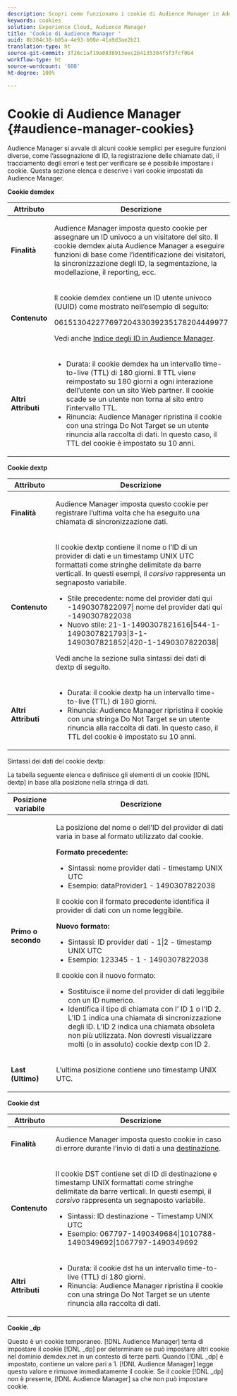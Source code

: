 ```yaml
---
description: Scopri come funzionano i cookie di Audience Manager in Adobe Experience Cloud.
keywords: cookies
solution: Experience Cloud, Audience Manager
title: 'Cookie di Audience Manager '
uuid: 8b384c38-b85a-4e93-b00e-41a9d3ae2b21
translation-type: ht
source-git-commit: 3f26c1af19a0838913eec2b4135304f5f3fcf0b4
workflow-type: ht
source-wordcount: '608'
ht-degree: 100%

---
```



# Cookie di Audience Manager {#audience-manager-cookies}

Audience Manager si avvale di alcuni cookie semplici per eseguire funzioni diverse, come l’assegnazione di ID, la registrazione delle chiamate dati, il tracciamento degli errori e test per verificare se è possibile impostare i cookie. Questa sezione elenca e descrive i vari cookie impostati da Audience Manager.

**Cookie demdex**

<table id="table_1CCF7EA2BC9E421F8DEECA5F611E33F6"> 
 <thead> 
  <tr> 
   <th colname="col1" class="entry"> Attributo </th> 
   <th colname="col2" class="entry"> Descrizione </th> 
  </tr> 
 </thead>
 <tbody> 
  <tr> 
   <td colname="col1"> <p> <b>Finalità</b> </p> </td> 
   <td colname="col2"> <p> <span class="keyword"> Audience Manager </span> imposta questo cookie per assegnare un ID univoco a un visitatore del sito. Il cookie <span class="wintitle"> demdex </span> aiuta <span class="keyword"> Audience Manager </span> a eseguire funzioni di base come l’identificazione dei visitatori, la sincronizzazione degli ID, la segmentazione, la modellazione, il reporting, ecc. </p> </td> 
  </tr> 
  <tr> 
   <td colname="col1"> <p> <b>Contenuto</b> </p> </td> 
   <td colname="col2"> <p>Il cookie <span class="wintitle"> demdex </span> contiene un ID utente univoco (UUID) come mostrato nell’esempio di seguito: </p> <p> <span class="codeph"> 06151304227769720433039235178204449977 </span> </p> <p>Vedi anche <a href="https://docs.adobe.com/content/help/it-IT/audience-manager/user-guide/reference/ids-in-aam.html" format="https" scope="external">Indice degli ID in Audience Manager</a>. </p> </td> 
  </tr> 
  <tr> 
   <td colname="col1"> <p> <b>Altri Attributi</b> </p> </td> 
   <td colname="col2"> <p> 
     <ul id="ul_11291DA87C5045E880034E06C863BCDA"> 
      <li id="li_40C30A06A12449A4A8748621223CA71B">Durata: il cookie <span class="wintitle"> demdex </span> ha un intervallo time-to-live (TTL) di 180 giorni. Il TTL viene reimpostato su 180 giorni a ogni interazione dell’utente con un sito Web partner. Il cookie scade se un utente non torna al sito entro l’intervallo TTL. </li> 
      <li id="li_A589EDA2198249829207A183872EF1FF">Rinuncia: <span class="keyword"> Audience Manager </span> ripristina il cookie con una stringa <span class="codeph"> Do Not Target </span> se un utente rinuncia alla raccolta di dati. In questo caso, il TTL del cookie è impostato su 10 anni. </li> 
     </ul> </p> </td> 
  </tr> 
 </tbody> 
</table>

**Cookie dextp**

<table id="table_7343C9C9ADD24D3FA693ECC76E4A4045"> 
 <thead> 
  <tr> 
   <th colname="col1" class="entry"> Attributo </th> 
   <th colname="col2" class="entry"> Descrizione </th> 
  </tr> 
 </thead>
 <tbody> 
  <tr> 
   <td colname="col1"> <p> <b>Finalità</b> </p> </td> 
   <td colname="col2"> <p> <span class="keyword"> Audience Manager </span> imposta questo cookie per registrare l’ultima volta che ha eseguito una chiamata di sincronizzazione dati. </p> </td> 
  </tr> 
  <tr> 
   <td colname="col1"> <p> <b>Contenuto</b> </p> </td> 
   <td colname="col2"> <p>Il cookie <span class="wintitle"> dextp </span> contiene il nome o l’ID di un provider di dati e un timestamp UNIX UTC formattati come stringhe delimitate da barre verticali. In questi esempi, il <i>corsivo</i> rappresenta un segnaposto variabile. </p> <p> 
     <ul id="ul_80D0BC3FCF06470991E12712401D784A"> 
      <li id="li_03747A433CEB4756A26CD866E716B89D">Stile precedente: <span class="codeph"> <span class="varname"> nome del provider dati qui </span>-1490307822097| <span class="varname"> nome del provider dati qui </span>-1490307822038 </span> </li> 
      <li id="li_79E7000E82DB4ADA9E9887B017343B2D">Nuovo stile: <span class="codeph"> 21-1-1490307821616|544-1-1490307821793|3-1-1490307821852|420-1-1490307822038| </span> </li> 
     </ul> </p> <p>Vedi anche la sezione sulla sintassi dei dati di dextp di seguito. </p> </td> 
  </tr> 
  <tr> 
   <td colname="col1"> <p> <b>Altri Attributi</b> </p> </td> 
   <td colname="col2"> <p> 
     <ul id="ul_4922AC2CD55D4C888A6FBEB22F8B889B"> 
      <li id="li_91A68C44E53840379C2ACDED25468735">Durata: il cookie <span class="wintitle"> dextp </span> ha un intervallo time-to-live (TTL) di 180 giorni. </li> 
      <li id="li_6B8C674EFAAC4DABA0A640CF29247F99">Rinuncia: <span class="keyword"> Audience Manager </span> ripristina il cookie con una stringa <span class="codeph"> Do Not Target </span> se un utente rinuncia alla raccolta di dati. In questo caso, il TTL del cookie è impostato su 10 anni. </li> 
     </ul> </p> </td> 
  </tr> 
 </tbody> 
</table>

Sintassi dei dati del cookie dextp:

La tabella seguente elenca e definisce gli elementi di un cookie [!DNL dextp] in base alla posizione nella stringa di dati.

<table id="table_BE00604B97F24F5A94AA4F566063D785"> 
 <thead> 
  <tr> 
   <th colname="col1" class="entry"> Posizione variabile </th> 
   <th colname="col2" class="entry"> Descrizione </th> 
  </tr> 
 </thead>
 <tbody> 
  <tr> 
   <td colname="col1"> <p> <b>Primo o secondo</b> </p> </td> 
   <td colname="col2"> <p>La posizione del nome o dell’ID del provider di dati varia in base al formato utilizzato dal cookie. </p> <p> <b>Formato precedente:</b> </p> <p> 
     <ul id="ul_5BFBF40E3FE849CA859030F2D070FDF6"> 
      <li id="li_E8F4DC0CB15B472ABE9892B3A61D7F77">Sintassi: <span class="codeph"> <span class="varname"> nome provider dati </span> - <span class="varname"> timestamp UNIX UTC </span> </span> </li> 
      <li id="li_7CD8B101156140F49EA97B18E9591402">Esempio: <span class="codeph"> dataProvider1 - 1490307822038 </span> </li> 
     </ul> </p> <p>Il cookie con il formato precedente identifica il provider di dati con un nome leggibile. </p> <p> <b>Nuovo formato:</b> </p> <p> 
     <ul id="ul_AC6225CA781746148C125F21DFED1ED9"> 
      <li id="li_29C4B52E398B4EA28944980A15B05A57">Sintassi: <span class="codeph"> <span class="varname"> ID provider dati </span> - 1|2 - <span class="varname"> timestamp UNIX UTC </span> </span> </li> 
      <li id="li_3BF30CA5FED242DF96E0B54AFC64B06F">Esempio: <span class="codeph"> 123345 - 1 - 1490307822038 </span> </li> 
     </ul> </p> <p>Il cookie con il nuovo formato: </p> <p> 
     <ul id="ul_F05A91A455FA44C7A71186C0C9E31630"> 
      <li id="li_A8C9638173684359BABC4207845A4F48">Sostituisce il nome del provider di dati leggibile con un ID numerico. </li> 
      <li id="li_28F1E2DB24904E53BE9718AD788CE61E">Identifica il tipo di chiamata con l’ ID 1 o l’ID 2. L’ID 1 indica una chiamata di sincronizzazione degli ID. L’ID 2 indica una chiamata obsoleta non più utilizzata. Non dovresti visualizzare molti (o in assoluto) cookie dextp con ID 2. </li> 
     </ul> </p> </td> 
  </tr> 
  <tr> 
   <td colname="col1"> <p> <b>Last (Ultimo)</b> </p> </td> 
   <td colname="col2"> <p>L’ultima posizione contiene uno timestamp UNIX UTC. </p> </td> 
  </tr> 
 </tbody> 
</table>

**Cookie dst**

<table id="table_83AE9B6350C6408BAECD9FCF33022B98"> 
 <thead> 
  <tr> 
   <th colname="col1" class="entry"> Attributo </th> 
   <th colname="col2" class="entry"> Descrizione </th> 
  </tr> 
 </thead>
 <tbody> 
  <tr> 
   <td colname="col1"> <p> <b>Finalità</b> </p> </td> 
   <td colname="col2"> <p> <span class="keyword"> Audience Manager </span> imposta questo cookie in caso di errore durante l’invio di dati a una <a href="https://docs.adobe.com/content/help/it-IT/audience-manager/user-guide/features/destinations/destinations.html#purposes" format="https" scope="external">destinazione</a>. </p> </td> 
  </tr> 
  <tr> 
   <td colname="col1"> <p> <b>Contenuto</b> </p> </td> 
   <td colname="col2"> <p> Il cookie <span class="wintitle"> DST </span> contiene set di ID di destinazione e timestamp UNIX formattati come stringhe delimitate da barre verticali. In questi esempi, il <i>corsivo</i> rappresenta un segnaposto variabile. </p> <p> 
     <ul id="ul_CE98076A02DA413486C1D341E9806889"> 
      <li id="li_850209D956644749B98C7A208C825C15">Sintassi: <span class="codeph"> <span class="varname"> ID destinazione </span> - <span class="varname"> Timestamp UNIX UTC </span> </span> </li> 
      <li id="li_4A22152C70844733982230EBF7B9EB78">Esempio: <span class="codeph"> 067797-1490349684|1010788-1490349692|1067797-1490349692 </span> </li> 
     </ul> </p> </td> 
  </tr> 
  <tr> 
   <td colname="col1"> <p> <b>Altri Attributi</b> </p> </td> 
   <td colname="col2"> <p> 
     <ul id="ul_5D13DD701B484B51BF2808A69A919106"> 
      <li id="li_4E665114C63246FBA32A4E19984D2693">Durata: il cookie <span class="wintitle"> dst </span> ha un intervallo time-to-live (TTL) di 180 giorni. </li> 
      <li id="li_A682B566704F43D2AB72487EFF212474">Rinuncia: <span class="keyword"> Audience Manager </span> ripristina il cookie con una stringa <span class="codeph"> Do Not Target </span> se un utente rinuncia alla raccolta di dati. </li> 
     </ul> </p> </td> 
  </tr> 
 </tbody> 
</table>

**Cookie _dp**

Questo è un cookie temporaneo. [!DNL Audience Manager] tenta di impostare il cookie [!DNL _dp] per determinare se può impostare altri cookie nel dominio demdex.net in un contesto di terze parti. Quando [!DNL _dp] è impostato, contiene un valore pari a 1. [!DNL Audience Manager] legge questo valore e rimuove immediatamente il cookie. Se il cookie [!DNL _dp] non è presente, [!DNL Audience Manager] sa che non può impostare cookie.